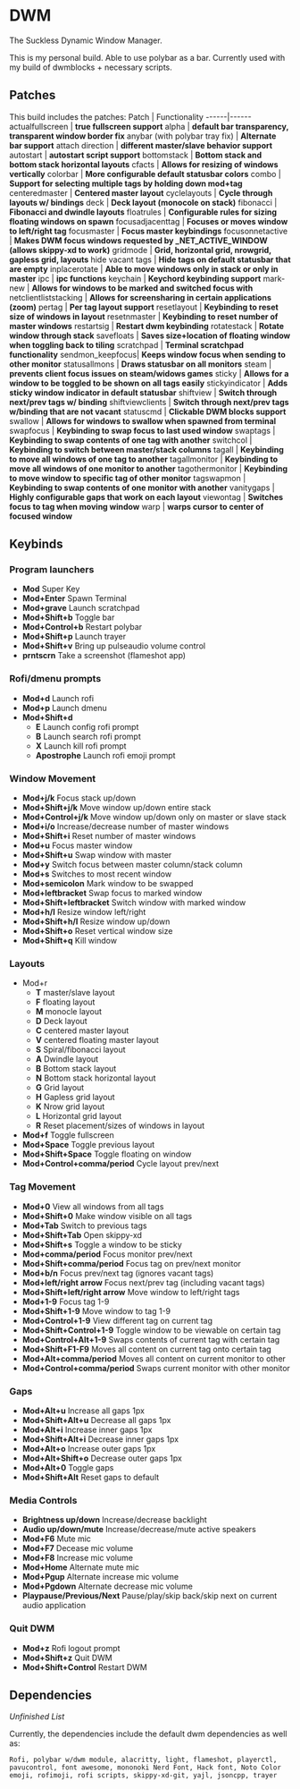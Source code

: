 # DWM
The Suckless Dynamic Window Manager.

This is my personal build. Able to use polybar as a bar. Currently used with my build of dwmblocks + necessary scripts.

## Patches
This build includes the patches:
Patch | Functionality
------|------
actualfullscreen | **true fullscreen support**
alpha            | **default bar transparency, transparent window border fix**
anybar (with polybar tray fix) | **Alternate bar support**
attach direction | **different master/slave behavior support** 
autostart        | **autostart script support**
bottomstack      | **Bottom stack and bottom stack horizontal layouts**
cfacts           | **Allows for resizing of windows vertically**
colorbar         | **More configurable default statusbar colors**
combo            | **Support for selecting multiple tags by holding down mod+tag**
centeredmaster   | **Centered master layout**
cyclelayouts     | **Cycle through layouts w/ bindings**
deck             | **Deck layout (monocole on stack)**
fibonacci        | **Fibonacci and dwindle layouts**
floatrules       | **Configurable rules for sizing floating windows on spawn**
focusadjacenttag | **Focuses or moves window to left/right tag**
focusmaster      | **Focus master keybindings**
focusonnetactive | **Makes DWM focus windows requested by _NET_ACTIVE_WINDOW (allows skippy-xd to work)**
gridmode         | **Grid, horizontal grid, nrowgrid, gapless grid, layouts**
hide vacant tags | **Hide tags on default statusbar that are empty**
inplacerotate    | **Able to move windows only in stack or only in master**
ipc              | **ipc functions**
keychain         | **Keychord keybinding support**
mark-new         | **Allows for windows to be marked and switched focus with**
netclientliststacking | **Allows for screensharing in certain applications (zoom)**
pertag           | **Per tag layout support**
resetlayout      | **Keybinding to reset size of windows in layout**
resetnmaster     | **Keybinding to reset number of master windows**
restartsig       | **Restart dwm keybinding**
rotatestack      | **Rotate window through stack**
savefloats       | **Saves size+location of floating window when toggling back to tiling**
scratchpad       | **Terminal scratchpad functionality**
sendmon_keepfocus| **Keeps window focus when sending to other monitor**
statusallmons    | **Draws statusbar on all monitors**
steam            | **prevents client focus issues on steam/widows games**
sticky           | **Allows for a window to be toggled to be shown on all tags easily**
stickyindicator  | **Adds sticky window indicator in default statusbar**
shiftview        | **Switch through next/prev tags w/ binding**
shiftviewclients | **Switch through next/prev tags w/binding that are not vacant**
statuscmd        | **Clickable DWM blocks support**
swallow          | **Allows for windows to swallow when spawned from terminal**
swapfocus        | **Keybinding to swap focus to last used window**
swaptags         | **Keybinding to swap contents of one tag with another**
switchcol        | **Keybinding to switch between master/stack columns**
tagall           | **Keybinding to move all windows of one tag to another**
tagallmonitor    | **Keybinding to move all windows of one monitor to another**
tagothermonitor  | **Keybinding to move window to specific tag of other monitor**
tagswapmon       | **Keybinding to swap contents of one monitor with another**
vanitygaps       | **Highly configurable gaps that work on each layout**
viewontag        | **Switches focus to tag when moving window**
warp             | **warps cursor to center of focused window**

## Keybinds

### Program launchers
  - **Mod** Super Key
  - **Mod+Enter** Spawn Terminal
  - **Mod+grave** Launch scratchpad
  - **Mod+Shift+b** Toggle bar
  - **Mod+Control+b** Restart polybar
  - **Mod+Shift+p** Launch trayer
  - **Mod+Shift+v** Bring up pulseaudio volume control
  - **prntscrn** Take a screenshot (flameshot app)

### Rofi/dmenu prompts
  - **Mod+d** Launch rofi
  - **Mod+p** Launch dmenu
  - **Mod+Shift+d**
    * **E** Launch config rofi prompt
    * **B** Launch search rofi prompt
    * **X** Launch kill rofi prompt
    * **Apostrophe** Launch rofi emoji prompt

### Window Movement
  - **Mod+j/k** Focus stack up/down
  - **Mod+Shift+j/k** Move window up/down entire stack
  - **Mod+Control+j/k** Move window up/down only on master or slave stack
  - **Mod+i/o** Increase/decrease number of master windows
  - **Mod+Shift+i** Reset number of master windows
  - **Mod+u** Focus master window
  - **Mod+Shift+u** Swap window with master
  - **Mod+y** Switch focus between master column/stack column
  - **Mod+s** Switches to most recent window
  - **Mod+semicolon** Mark window to be swapped
  - **Mod+leftbracket** Swap focus to marked window
  - **Mod+Shift+leftbracket** Switch window with marked window
  - **Mod+h/l** Resize window left/right
  - **Mod+Shift+h/l** Resize window up/down
  - **Mod+Shift+o** Reset vertical window size
  - **Mod+Shift+q** Kill window

### Layouts
  - Mod+r
    * **T** master/slave layout
    * **F** floating layout
    * **M** monocle layout
    * **D** Deck layout
    * **C** centered master layout
    * **V** centered floating master layout
    * **S** Spiral/fibonacci layout
    * **A** Dwindle layout
    * **B** Bottom stack layout
    * **N** Bottom stack horizontal layout
    * **G** Grid layout
    * **H** Gapless grid layout
    * **K** Nrow grid layout
    * **L** Horizontal grid layout
    * **R** Reset placement/sizes of windows in layout
  - **Mod+f** Toggle fullscreen
  - **Mod+Space** Toggle previous layout
  - **Mod+Shift+Space** Toggle floating on window
  - **Mod+Control+comma/period** Cycle layout prev/next

### Tag Movement
  - **Mod+0** View all windows from all tags
  - **Mod+Shift+0** Make window visible on all tags
  - **Mod+Tab** Switch to previous tags
  - **Mod+Shift+Tab** Open skippy-xd
  - **Mod+Shift+s** Toggle a window to be sticky
  - **Mod+comma/period** Focus monitor prev/next
  - **Mod+Shift+comma/period** Focus tag on prev/next monitor
  - **Mod+b/n** Focus prev/next tag (ignores vacant tags)
  - **Mod+left/right arrow** Focus next/prev tag (including vacant tags)
  - **Mod+Shift+left/right arrow** Move window to left/right tags
  - **Mod+1-9** Focus tag 1-9
  - **Mod+Shift+1-9** Move window to tag 1-9
  - **Mod+Control+1-9** View different tag on current tag
  - **Mod+Shift+Control+1-9** Toggle window to be viewable on certain tag
  - **Mod+Control+Alt+1-9** Swaps contents of current tag with certain tag
  - **Mod+Shift+F1-F9** Moves all content on current tag onto certain tag
  - **Mod+Alt+comma/period** Moves all content on current monitor to other
  - **Mod+Control+comma/period** Swaps current monitor with other monitor

### Gaps
  - **Mod+Alt+u** Increase all gaps 1px
  - **Mod+Shift+Alt+u** Decrease all gaps 1px
  - **Mod+Alt+i** Increase inner gaps 1px
  - **Mod+Shift+Alt+i** Decrease inner gaps 1px
  - **Mod+Alt+o** Increase outer gaps 1px
  - **Mod+Alt+Shift+o** Decrease outer gaps 1px
  - **Mod+Alt+0** Toggle gaps
  - **Mod+Shift+Alt** Reset gaps to default
  
### Media Controls
  - **Brightness up/down** Increase/decrease backlight
  - **Audio up/down/mute** Increase/decrease/mute active speakers
  - **Mod+F6** Mute mic
  - **Mod+F7** Decease mic volume
  - **Mod+F8** Increase mic volume
  - **Mod+Home** Alternate mute mic
  - **Mod+Pgup** Alternate increase mic volume
  - **Mod+Pgdown** Alternate decrease mic volume
  - **Playpause/Previous/Next** Pause/play/skip back/skip next on current audio application

### Quit DWM
  - **Mod+z** Rofi logout prompt
  - **Mod+Shift+z** Quit DWM
  - **Mod+Shift+Control** Restart DWM

## Dependencies
*Unfinished List*

Currently, the dependencies include the default dwm dependencies as well as:
```
Rofi, polybar w/dwm module, alacritty, light, flameshot, playerctl, pavucontrol, font awesome, mononoki Nerd Font, Hack font, Noto Color emoji, rofimoji, rofi scripts, skippy-xd-git, yajl, jsoncpp, trayer
```
